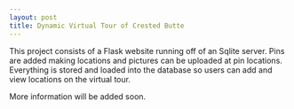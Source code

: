 ```yaml
---
layout: post
title: Dynamic Virtual Tour of Crested Butte
---
```


This project consists of a Flask website running off of an Sqlite server. Pins are added making locations and pictures can be uploaded at pin locations. Everything is stored and loaded into the database so users can add and view locations on the virtual tour.

More information will be added soon.